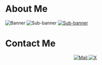 # About Me
<a>
    <img alt="Banner" src="https://github.com/hayfidev/hayfii/blob/main/banner.png">
</a>
<a>
    <img alt="Sub-banner" src="https://github.com/hayfidev/hayfii/blob/main/subbanner.png">
</a>
<a href="https://dsc.gg/hayfi">
    <img alt="Sub-banner" src="https://github.com/hayfidev/hayfii/blob/main/discordserver.png">
</a>

# Contact Me
<div>
    <p align="center">
        <a href="mailto:hayfilol@pissmail.com">
            <img alt="Mail" src="https://github.com/hayfidev/hayfii/blob/main/mail.png">
        </a>
        <a href="https://twitter.com/hayfiexperience">
            <img alt="X" src="https://github.com/hayfidev/hayfii/blob/main/x.png">
        </a>
    </p>
</div>
